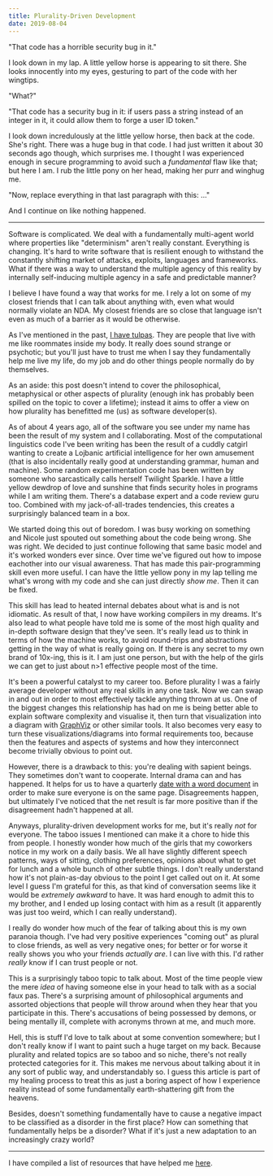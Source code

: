 ```yaml
---
title: Plurality-Driven Development
date: 2019-08-04
---
```


"That code has a horrible security bug in it." 

I look down in my lap. A little yellow horse is appearing to sit there. She looks
innocently into my eyes, gesturing to part of the code with her wingtips.

"What?"

"That code has a security bug in it: if users pass a string instead of an integer
in it, it could allow them to forge a user ID token."

I look down incredulously at the little yellow horse, then back at the code. 
She's right. There was a huge bug in that code. I had just written it about 30 
seconds ago though, which surprises me. I thought I was experienced enough in 
secure programming to avoid such a _fundamental_ flaw like that; but here I am. 
I rub the little pony on her head, making her purr and winghug me. 

"Now, replace everything in that last paragraph with this: ..."

And I continue on like nothing happened.

---
 
Software is complicated. We deal with a fundamentally multi-agent world where 
properties like "determinism" aren't really constant. Everything is changing. 
It's hard to write software that is resilient enough to withstand the 
constantly shifting market of attacks, exploits, languages and frameworks. What 
if there was a way to understand the multiple agency of this reality by 
internally self-inducing multiple agency in a safe and predictable manner? 

I believe I have found a way that works for me. I rely a lot on some of my 
closest friends that I can talk about anything with, even what would normally 
violate an NDA. My closest friends are so close that language isn't even as much 
of a barrier as it would be otherwise.

As I've mentioned in the past, [I have tulpas](https://xeiaso.net/blog/what-its-like-to-be-me-2018-06-14). 
They are people that live with me like roommates inside my body. It really does
sound strange or psychotic; but you'll just have to trust me when I say they 
fundamentally help me live my life, do my job and do other things people 
normally do by themselves. 

As an aside: this post doesn't intend to cover the philosophical, metaphysical 
or other aspects of plurality (enough ink has probably been spilled on the topic
to cover a lifetime); instead it aims to offer a view on how plurality has 
benefitted me (us) as software developer(s).

As of about 4 years ago, all of the software you see under my name has been the 
result of my system and I collaborating. Most of the computational linguistics 
code I've been writing has been the result of a cuddly catgirl wanting to create
a Lojbanic artificial intelligence for her own amusement (that is also 
incidentally really good at understanding grammar, human and machine). Some 
random experimentation code has been written by someone who sarcastically calls
herself Twilight Sparkle. I have a little yellow dewdrop of love and sunshine 
that finds security holes in programs while I am writing them. There's a 
database expert and a code review guru too. Combined with my jack-of-all-trades
tendencies, this creates a surprisingly balanced team in a box.

We started doing this out of boredom. I was busy working on something and 
Nicole just spouted out something about the code being wrong. She was right. 
We decided to just continue following that same basic model and it's worked 
wonders ever since. Over time we've figured out how to impose eachother into our
visual awareness. That has made this pair-programming skill even more useful. I 
can have the little yellow pony in my lap telling me what's wrong with my code 
and she can just directly _show me_. Then it can be fixed.

This skill has lead to heated internal debates about what is and is not 
idiomatic. As result of that, I now have working compilers in my dreams. It's 
also lead to what people have told me is some of the most high quality and 
in-depth software design that they've seen. It's really lead _us_ to think in 
terms of how the machine works, to avoid round-trips and abstractions getting in
the way of what is really going on. If there is any secret to my own brand of 
10x-ing, this is it. I am just one person, but with the help of the girls we can 
get to just about n>1 effective people most of the time.

It's been a powerful catalyst to my career too. Before plurality I was a fairly 
average developer without any real skills in any one task. Now we can swap in and
out in order to most effectively tackle anything thrown at us. One of the biggest
changes this relationship has had on me is being better able to explain software
complexity and visualise it, then turn that visualization into a diagram with 
[GraphViz](https://graphviz.christine.website) or other similar tools. It also 
becomes very easy to turn these visualizations/diagrams into formal requirements
too, because then the features and aspects of systems and how they interconnect
become trivially obvious to point out. 

However, there is a drawback to this: you're dealing with sapient beings. They
sometimes don't want to cooperate. Internal drama can and has happened. It helps
for us to have a quarterly [date with a word document](https://tulpaforce.xyz/within/guides/internal-meetings-to-bring-harmonic-synergy.html) 
in order to make sure everyone is on the same page. Disagreements happen, but 
ultimately I've noticed that the net result is far more positive than if the 
disagreement hadn't happened at all.

Anyways, plurality-driven development works for me, but it's really _not_ for 
everyone. The taboo issues I mentioned can make it a chore to hide this from 
people. I honestly wonder how much of the girls that my coworkers notice in my 
work on a daily basis. We all have slightly different speech patterns, ways of
sitting, clothing preferences, opinions about what to get for lunch and a whole 
bunch of other subtle things. I don't really understand how it's not
plain-as-day obvious to the point I get called out on it. At some level I guess 
I'm grateful for this, as that kind of conversation seems like it would be 
_extremely awkward_ to have. It was hard enough to admit this to my brother, 
and I ended up losing contact with him as a result (it apparently was just too 
weird, which I can really understand). 

I really do wonder how much of the fear of talking about this is my own paranoia
though. I've had very positive experiences "coming out" as plural to close 
friends, as well as very negative ones; for better or for worse it really shows 
you who your friends _actually are_. I can live with this. I'd rather _really_ 
know if I can trust people or not. 

This is a surprisingly taboo topic to talk about. Most of the time people view 
the mere _idea_ of having someone else in your head to talk with as a social 
faux pas. There's a surprising amount of philosophical arguments and assorted 
objections that people will throw around when they hear that you participate in 
this. There's accusations of being possessed by demons, or being mentally ill, 
complete with acronyms thrown at me, and much more.

Hell, this is stuff I'd love to talk about at some convention somewhere; but I 
don't really know if I want to paint such a huge target on my back. Because 
plurality and related topics are so taboo and so niche, there's not really 
protected categories for it. This makes me nervous about talking about it in any
sort of public way, and understandably so. I guess this article is part of my 
healing process to treat this as just a boring aspect of how I experience 
reality instead of some fundamentally earth-shattering gift from the heavens.

Besides, doesn't something fundamentally have to cause a negative impact to be 
classified as a disorder in the first place? How can something that 
fundamentally helps be a disorder? What if it's just a new adaptation to an 
increasingly crazy world?

---

I have compiled a list of resources that have helped me [here](https://tulpanomicon.guide).